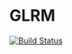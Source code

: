 # GLRM

[![Build Status](https://travis-ci.org/madeleineudell/GLRM.jl.svg?branch=master)](https://travis-ci.org/madeleineudell/GLRM.jl)
